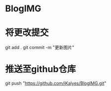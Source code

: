 # BlogIMG
# 将更改提交
git add .
git commit -m "更新图片"
# 推送至github仓库
git push "https://github.com/iKalyes/BlogIMG.git"